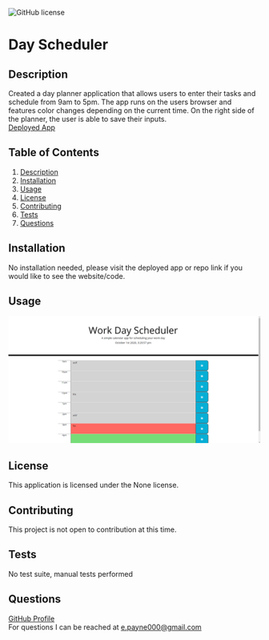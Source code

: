 ![GitHub license](https://img.shields.io/badge/license-None-Black.svg)
  # Day Scheduler

  ## Description
  Created a day planner application that allows users to enter their tasks and schedule from 9am to 5pm. The app runs on the users browser and features color changes depending on the current time. On the right side of the planner, the user is able to save their inputs.
  <br>
  <a href="https://mcduderson.github.io/HW5-DayScheduler/">Deployed App</a>

  ## Table of Contents
  1. [Description](#description)
  2. [Installation](#installation)
  3. [Usage](#usage)
  4. [License](#license)
  5. [Contributing](#contributing)
  6. [Tests](#tests)
  7. [Questions](#questions)

  ## Installation
  No installation needed, please visit the deployed app or repo link if you would like to see the website/code.

  ## Usage
  <img src="./screenshot.png">

  ## License
  This application is licensed under the None license.

  ## Contributing
  This project is not open to contribution at this time.

  ## Tests
  No test suite, manual tests performed

  ## Questions
  <a href="https://github.com/Mcduderson">GitHub Profile</a>
  <br>
  For questions I can be reached at e.payne000@gmail.com